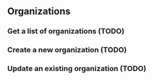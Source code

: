 ## Organizations


### Get a list of organizations (TODO)


### Create a new organization (TODO)


### Update an existing organization (TODO)
